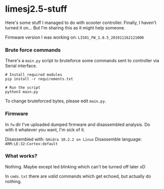# limesj2.5-stuff

Here's some stuff I managed to do with scooter controller. Finally, I haven't turned it on...
But I'm sharing this as it might help someone.

Firmware version I was working on: `LIS01_FW_1.8.5_201911162121000`


### Brute force commands

There's a `main.py` script to bruteforce some commands sent to controller via Serial interface.

```
# Install required modules
pip install -r requirements.txt

# Run the script
python3 main.py
```

To change bruteforced bytes, please edit `main.py`.



### Firmware

In `fw` dir I've uploaded dumped firmware and disassembled analysis.
Do with it whatever you want, I'm sick of it.

Disassembled with: `GHidra 10.2.2 on Linux`
Disassemble language: `ARM:LE:32:Cortex:default`


### What works?

Nothing. Maybe except led blinking which can't be turned off later xD

In `cmds.txt` there are _valid_ commands which get echoed, but actually do nothing.
